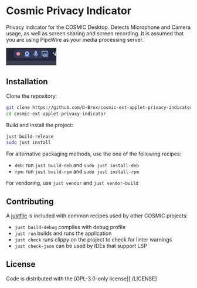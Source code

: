 # Cosmic Privacy Indicator

Privacy indicator for the COSMIC Desktop.
Detects Microphone and Camera usage, as well as screen sharing and screen recording.
It is assumed that you are using PipeWire as your media processing server.

![screenshot of the applet](./res/screenshot.png)

## Installation 

Clone the repository:

```bash
git clone https://github.com/D-Brox/cosmic-ext-applet-privacy-indicator cosmic-ext-applet-privacy-indicator
cd cosmic-ext-applet-privacy-indicator
```

Build and install the project:

```bash
just build-release
sudo just install
```

For alternative packaging methods, use the one of the following recipes:

- `deb`: run `just build-deb` and `sudo just install-deb`
- `rpm`: run `just build-rpm` and `sudo just install-rpm`

For vendoring, use `just vendor` and `just vendor-build`

## Contributing

A [justfile](./justfile) is included with common recipes used by other COSMIC projects:

- `just build-debug` compiles with debug profile
- `just run` builds and runs the application
- `just check` runs clippy on the project to check for linter warnings
- `just check-json` can be used by IDEs that support LSP

## License

Code is distributed with the [GPL-3.0-only license][./LICENSE]

